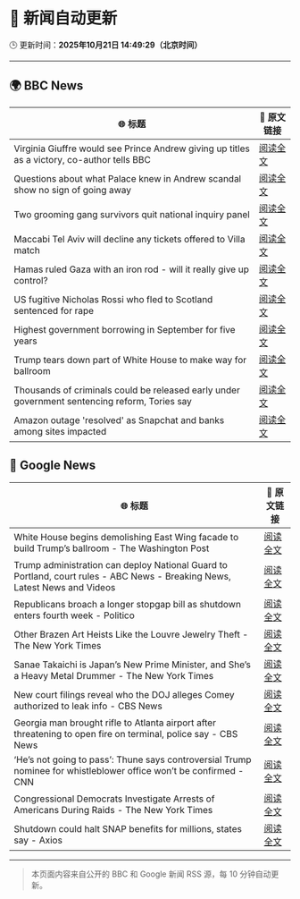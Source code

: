# 🧠 新闻自动更新

🕒 更新时间：**2025年10月21日 14:49:29（北京时间）**

---

## 🌍 BBC News

| 🌐 标题 | 🔗 原文链接 |
|--------|-------------|
| Virginia Giuffre would see Prince Andrew giving up titles as a victory, co-author tells BBC | [阅读全文](https://www.bbc.com/news/articles/c201k3wd65yo?at_medium=RSS&at_campaign=rss) |
| Questions about what Palace knew in Andrew scandal show no sign of going away | [阅读全文](https://www.bbc.com/news/articles/c0l7zx499deo?at_medium=RSS&at_campaign=rss) |
| Two grooming gang survivors quit national inquiry panel | [阅读全文](https://www.bbc.com/news/articles/cy5qkq7zex3o?at_medium=RSS&at_campaign=rss) |
| Maccabi Tel Aviv will decline any tickets offered to Villa match | [阅读全文](https://www.bbc.com/sport/football/articles/c3w98224xx8o?at_medium=RSS&at_campaign=rss) |
| Hamas ruled Gaza with an iron rod - will it really give up control? | [阅读全文](https://www.bbc.com/news/articles/cn51w77vlp9o?at_medium=RSS&at_campaign=rss) |
| US fugitive Nicholas Rossi who fled to Scotland sentenced for rape | [阅读全文](https://www.bbc.com/news/articles/c8035ng7rpmo?at_medium=RSS&at_campaign=rss) |
| Highest government borrowing in  September for five years | [阅读全文](https://www.bbc.com/news/articles/c8035130918o?at_medium=RSS&at_campaign=rss) |
| Trump tears down part of White House to make way for ballroom | [阅读全文](https://www.bbc.com/news/articles/ced6np51532o?at_medium=RSS&at_campaign=rss) |
| Thousands of criminals could be released early under government sentencing reform, Tories say | [阅读全文](https://www.bbc.com/news/articles/ce8g5k6kyllo?at_medium=RSS&at_campaign=rss) |
| Amazon outage 'resolved' as Snapchat and banks among sites impacted | [阅读全文](https://www.bbc.com/news/articles/c20pgp3nx07o?at_medium=RSS&at_campaign=rss) |

## 📰 Google News

| 🌐 标题 | 🔗 原文链接 |
|--------|-------------|
| White House begins demolishing East Wing facade to build Trump’s ballroom - The Washington Post | [阅读全文](https://news.google.com/rss/articles/CBMivgFBVV95cUxOcnF1M1M3SnFBdWc5UHNVbGpUSU5MSDdDT1NWYV92T2ItV2sxclBPR2RfZnZNVDRtU0ZORmtTU1hnZHFMR2taUjU2T0h3YjZac3ZNZm5FMENNczktOURacXFtN0t0a21xWlJCYk9JZUc3cGg3UGo0Y09Kb3g3cDJfSVNwVEtJaVFxemZ2Rk5LWHhLOEZBVEsyb1BMdFdZQkszM0FVUlhGM2t6bFMzQlh0QnJBdnViSDNCUHVmM253?oc=5) |
| Trump administration can deploy National Guard to Portland, court rules - ABC News - Breaking News, Latest News and Videos | [阅读全文](https://news.google.com/rss/articles/CBMirAFBVV95cUxNUEpSd0Q2VThXZkZqb2NNdjNqM1Zod3BIQllSYVNSMFU5YTBQdllDdWpmUUlweHcwNERoMkpwcjlQWlNIN2ZnODlGSk8yeUFHLTdfaHJpM1FNclpKY0FGUm1wakJobFA2Z01kQXd0RFNqMzdNbE94VFJIakJaSWdIbEVHRlRLSVN0R09ydlB6SERFNzlIcVVPUDdVNDhKSlZJamx3SU5pcjhoNmw30gGyAUFVX3lxTE1XWWtFa2xrMmdMVUxqMXNndjkxeHZ1OGJiMER4bE1OXzMwUm5VVUFzVVFNZW9KMm9KRXd6dkRQR1lwVzk5SHJYVFRHV0o5MkFHZHB2WDU0WjVZelhxMFNhZGFTdWRxWFM3TTlPV3RKcXJySVV0ZXFmWHM3azNPMUNkUGZNSUd5VFhFUklsbmpYWDljeWgzNklSbnlZdTMyUnpsRnVzUDBPSy1aOGRWdjlqblE?oc=5) |
| Republicans broach a longer stopgap bill as shutdown enters fourth week - Politico | [阅读全文](https://news.google.com/rss/articles/CBMiiAFBVV95cUxPVjVaa1hiY2k3NkdMWEE4dEdXLUo1dTlOeTZvUHp4dnVnQVVzZXlCM082dWR0NnNuN2dHS3h5VnRyUDkzSHB1X1RHYjJxaDlaNDN5V3Q4Wngzc0dJVkp0eXNObi1oVnZzRWFBd2hJU2tMSzZ2NXNxTFhFVHdMX2VKMGpkUmRSWXkt?oc=5) |
| Other Brazen Art Heists Like the Louvre Jewelry Theft - The New York Times | [阅读全文](https://news.google.com/rss/articles/CBMidkFVX3lxTFAxeTJ1LTJvdmR5eFA3eXV2RXlIWHFvN1ZieVdoVkVfejZIcTc4blRtZmtxZ2ttYjBrREJjQV9DeE05QXZFTUVubDBsbFFEbU4xNVMwTW12Tm80cmtDMVZNYkVmcV90aU54c0lLdEtfSXVvanRQTEE?oc=5) |
| Sanae Takaichi is Japan’s New Prime Minister, and She’s a Heavy Metal Drummer - The New York Times | [阅读全文](https://news.google.com/rss/articles/CBMijwFBVV95cUxNdmhObDNVdDBMcnRzbEZiNUI0Z3cwVzFodFJzWW1sOFpBYXVPcTJDdUVHRy05VXh3Rk1qcU5PUExMLWlfa1lVdTJJUXF0R2NJcG04X1MzRzFma1JFd2x4RVNQRkZETkRScmlJZXpadF9GbDA5c25yS3Q4YlBwdUlYRE1yOVoycEFYTGozLXo2cw?oc=5) |
| New court filings reveal who the DOJ alleges Comey authorized to leak info - CBS News | [阅读全文](https://news.google.com/rss/articles/CBMiiAFBVV95cUxQZzBHOVNWY21venlnWU9hWWhKUVlnbkx3LUsyaVlxQUo0VFBVeGY3TWtBNDVxSVVqZVoyZkhfLTFMaUpJTnp3TkhSUjZFajlQMTExei1Ya0NmR2gyN21ORTJodFdpMHQ1N1Uxdjd3eU93Vl9zajU4b3B4a1Fub1NZdGI0b1c4MENn0gGOAUFVX3lxTE1DVjlIWkxHOXJXUTNnX2xoaXYtaUFsVWVJRFFra3ZERmYwMlFpYzFrdnF4VFpNNlBQT1VBQmV3Qld5aFNnZGQ4S3dYOEVxSTRDNnlkXy1kLVlrRlVWY2JDSG5MOXRIb1NObDZ0bVVvRWdWM04yenNtTmY3anR0TGNRZmk0N2dTaTFoN0VDQWc?oc=5) |
| Georgia man brought rifle to Atlanta airport after threatening to open fire on terminal, police say - CBS News | [阅读全文](https://news.google.com/rss/articles/CBMingFBVV95cUxNOHdJZUVoY01IeS13RkZWTkduczBqSmxKdF84eDBWZU9mTmR6Wjh2c0VYalZad1hMMnU3Wlh2eDBhZUlZVGRBSTlKVGR3RU5oUjNfc2JYbTNfb3NQM2x3WlEyWExTZ0hXYlAyci1wRkhqMG8tS3hVN2VicElUc2QzV28yVnF2RTZOTk9KOFE5eUx3N1pxbzRoYjViV1JxZw?oc=5) |
| ‘He’s not going to pass’: Thune says controversial Trump nominee for whistleblower office won’t be confirmed - CNN | [阅读全文](https://news.google.com/rss/articles/CBMiiwFBVV95cUxNaUlKSlUtS0szWUEycGdZdGZoWG8ydGpZdS1XZ202V0ZEVlp6QlBQV3hodmE4ZnVObjBrQWRsclhfQ1Q4UHZVLWdDNDB3OE1jTHp3OEdRWmtfQnlvMUF3eFBheHZ5QnA2UTJ5UXhYNzlTbUZMMzBGYXhpWHpyY2txMzdYdC1CczQ4SW5Z?oc=5) |
| Congressional Democrats Investigate Arrests of Americans During Raids - The New York Times | [阅读全文](https://news.google.com/rss/articles/CBMikAFBVV95cUxNT2d2ek5uUi1YMXRKVFhqY3hYQlpoaVZJTlMxUkoxWGVzNURVSnBEcUF1bUV3RGpaTFBKaExtSE01aU52VGxha1Bxa2xMTzlWWUtQa21IdnRjVm5iVVRLY0I2WUltUjViZXpaLXZRd0R6WGtwWERpNTNYYllrWTJXcHotV0ZwdlJ2UVRWdTFHNUU?oc=5) |
| Shutdown could halt SNAP benefits for millions, states say - Axios | [阅读全文](https://news.google.com/rss/articles/CBMie0FVX3lxTE1qemZ4YjN1eFVJNk9WV004d3BOQjBLWUQ5NWZISmx2WTRZekxmNTdBY092WnRWSzFQR29naGNPa0hSZmVLRmN1NUw2NUItSWlTZmFUSnMwLUFobG95bWZYa3ZzS2szYmQzU2FnaVo4Zmx3YTNPZ3NsRGd5Yw?oc=5) |

---
> 本页面内容来自公开的 BBC 和 Google 新闻 RSS 源，每 10 分钟自动更新。